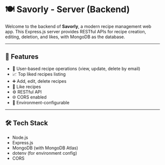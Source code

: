# 🍽️ Savorly - Server (Backend)

Welcome to the backend of **Savorly**, a modern recipe management web app. This Express.js server provides RESTful APIs for recipe creation, editing, deletion, and likes, with MongoDB as the database.

---

## 🚀 Features

- 🔐 User-based recipe operations (view, update, delete by email)
- 📈 Top liked recipes listing
- ➕ Add, edit, delete recipes
- 💖 Like recipes
- ⚙️ RESTful API
- 🌐 CORS enabled
- 🌱 Environment-configurable

---

## 🛠️ Tech Stack

- Node.js
- Express.js
- MongoDB (with MongoDB Atlas)
- dotenv (for environment config)
- CORS
